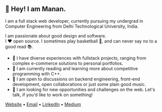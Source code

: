 ## 👋 Hey! I am Manan.

I am a full stack web developer, currently pursuing my undergrad in Computer Engineering from Delhi Technological University, India.

I am passionate about good design and software. 
<br/>
I ❤️ open source. I sometimes play basketball 🏀, and can never say no to a good read 📚.
<br/>

- 🚀 I have diverse experiences with fullstack projects, ranging from complex e-commerce solutions to personal portfolios.
- 🌱 I am currently reading and learning more about competitive programming with C++. 
- 💬 I am open to discussions on backend engineering, front-end development, open collaborations or just some plain good music.
- 👀 I am looking for new opportunities and challenges on the web. Let's talk, if you'd like to work on something!


[Website](https://elit-altum.github.io/) • [Email](mailto:manan.sharma311@gmail.com) • [LinkedIn](https://www.linkedin.com/in/manan-sharma-8502b9199/) • [Medium](https://medium.com/@manan.sharma311)

